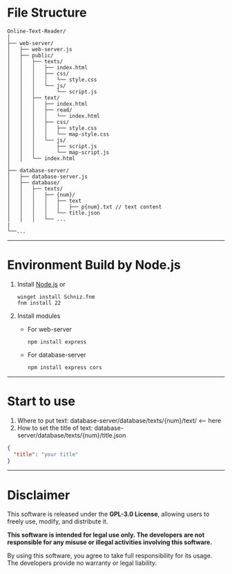 # File Structure
```
Online-Text-Reader/
│
├── web-server/
│   ├── web-server.js
│   ├── public/
│   │   ├── texts/
│   │   │   ├── index.html
│   │   │   ├── css/
│   │   │   │   └── style.css
│   │   │   └── js/
│   │   │       └── script.js
│   │   ├── text/
│   │   │   ├── index.html
│   │   │   ├── read/
│   │   │   │   └── index.html
│   │   │   ├── css/
│   │   │   │   ├── style.css
│   │   │   │   └── map-style.css
│   │   │   └── js/
│   │   │       ├── script.js
│   │   │       └── map-script.js
│   │   └── index.html
│
├── database-server/
│   ├── database-server.js
│   ├── database/
│   │   ├── texts/
│   │   │   ├── {num}/
│   │   │   │   ├── text
│   │   │   │   │   ├── p{num}.txt // text content
│   │   │   │   └── title.json
│   │   │   └── ...
|
└──...
```

---

# Environment Build by Node.js
1. Install [Node.js](https://nodejs.org/) or
   ```
   winget install Schniz.fnm
   fnm install 22
   ```

2. Install modules
    - For web-server
        ```
        npm install express
        ```
    - For database-server
        ```
        npm install express cors
        ```

---

# Start to use
1. Where to put text: database-server/database/texts/{num}/text/ <-- here
2. How to set the title of text: database-server/database/texts/{num}/title.json
  ```json
  {
    "title": "your title"
  }
  ```

---

# Disclaimer

This software is released under the **GPL-3.0 License**, allowing users to freely use, modify, and distribute it.  

**This software is intended for legal use only. The developers are not responsible for any misuse or illegal activities involving this software.**  

By using this software, you agree to take full responsibility for its usage. The developers provide no warranty or legal liability.
